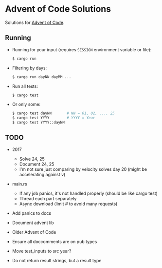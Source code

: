 # Advent of Code Solutions

Solutions for [Advent of Code](http://adventofcode.com/about).

## Running

- Running for your input (requires `SESSION` environment variable or file):

    ```sh
    $ cargo run
    ```

- Filtering by days:

    ```sh
    $ cargo run dayNN dayMM ...
    ```

- Run all tests:

    ```sh
    $ cargo test
    ```

- Or only some:

    ```sh
    $ cargo test dayNN       # NN = 01, 02, ..., 25
    $ cargo test YYYY        # YYYY = Year
    $ cargo test YYYY::dayNN
    ```

## TODO

- 2017
    - Solve 24, 25
    - Document 24, 25
    - I'm not sure just comparing by velocity solves day 20 (might be accelerating against v)

- main.rs
    - If any job panics, it's not handled properly (should be like cargo test)
    - Thread each part separately
    - Async download (limit # to avoid many requests)

- Add panics to docs
- Document advent lib
- Older Advent of Code
- Ensure all doccomments are on pub types
- Move test_inputs to src year?
- Do not return result strings, but a result type
